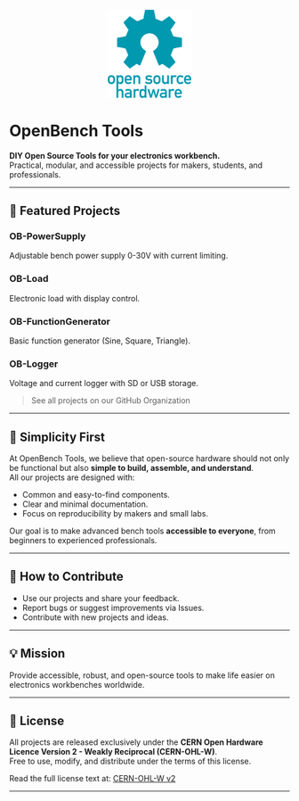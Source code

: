 <p align="center">
  <img src="assets/OSHW.png" alt="OpenBench Tools Logo" width="150">
</p>

# OpenBench Tools

**DIY Open Source Tools for your electronics workbench.**  
Practical, modular, and accessible projects for makers, students, and professionals.

---

## 🚀 Featured Projects

### OB-PowerSupply
Adjustable bench power supply 0-30V with current limiting.

### OB-Load
Electronic load with display control.

### OB-FunctionGenerator
Basic function generator (Sine, Square, Triangle).

### OB-Logger
Voltage and current logger with SD or USB storage.

> See all projects on our GitHub Organization

---

## 🔧 Simplicity First

At OpenBench Tools, we believe that open-source hardware should not only be functional but also **simple to build, assemble, and understand**.  
All our projects are designed with:
- Common and easy-to-find components.
- Clear and minimal documentation.
- Focus on reproducibility by makers and small labs.

Our goal is to make advanced bench tools **accessible to everyone**, from beginners to experienced professionals.

---

## 🤝 How to Contribute

- Use our projects and share your feedback.
- Report bugs or suggest improvements via Issues.
- Contribute with new projects and ideas.

---

## 💡 Mission

Provide accessible, robust, and open-source tools to make life easier on electronics workbenches worldwide.

---

## 📜 License

All projects are released exclusively under the **CERN Open Hardware Licence Version 2 - Weakly Reciprocal (CERN-OHL-W)**.  
Free to use, modify, and distribute under the terms of this license.

Read the full license text at: [CERN-OHL-W v2](/profile/LICENSE)

---
